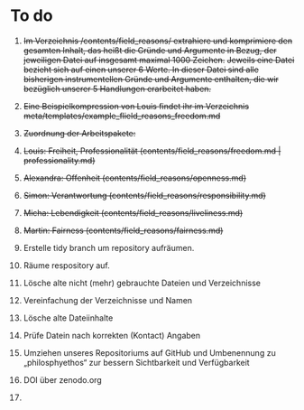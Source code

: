 # To do
1. ~~Im Verzeichnis /contents/field_reasons/ extrahiere und komprimiere den gesamten Inhalt, das heißt die Gründe und Argumente in Bezug, der jeweiligen Datei auf insgesamt maximal 1000 Zeichen.~~
~~Jeweils eine Datei bezieht sich auf einen unserer 6 Werte.
In dieser Datei sind alle bisherigen instrumentellen Gründe und Argumente enthalten, die wir bezüglich unserer 5 Handlungen erarbeitet haben.~~

2. ~~Eine Beispielkompression von Louis findet ihr im Verzeichnis
meta/templates/example_flield_reasons_freedom.md~~

3. ~~Zuordnung der Arbeitspakete:~~
  1. ~~Louis: Freiheit, Professionalität (contents/field_reasons/freedom.md | professionality.md)~~
  2. ~~Alexandra: Offenheit (contents/field_reasons/openness.md)~~
  3. ~~Simon: Verantwortung (contents/field_reasons/responsibility.md)~~
  4. ~~Micha: Lebendigkeit (contents/field_reasons/liveliness.md)~~
  5. ~~Martin: Fairness (contents/field_reasons/fairness.md)~~

4. Erstelle tidy branch um repository aufräumen.
5. Räume respository auf.
  1. Lösche alte nicht (mehr) gebrauchte Dateien und Verzeichnisse
  2. Vereinfachung der Verzeichnisse und Namen
  3. Lösche alte Dateiinhalte
  4. Prüfe Datein nach korrekten (Kontact) Angaben

6. Umziehen unseres Repositoriums auf GitHub und Umbenennung zu „philosphyethos“ zur bessern Sichtbarkeit und Verfügbarkeit

7. DOI über zenodo.org

8. 
